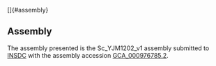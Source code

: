 []{#assembly}

Assembly
--------

The assembly presented is the Sc\_YJM1202\_v1 assembly submitted to
[INSDC](http://www.insdc.org) with the assembly accession
[GCA\_000976785.2](http://www.ebi.ac.uk/ena/data/view/GCA_000976785.2).
